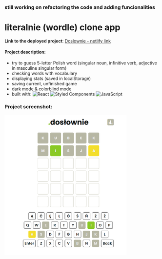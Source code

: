 ### still working on refactoring the code and adding funcionalities
# literalnie (wordle) clone app

**Link to the deployed project**:
[Doslownie - netlify link](https://doslownie.netlify.app/)

#### Project description:
- try to guess 5-letter Polish word (singular noun, infinitive verb, adjective in masculine singular form)
- checking words with vocabulary
- displaying stats (saved in localStorage)
- saving current, unfinished game 
- dark mode & colorblind mode
- built with:
 ![React](https://img.shields.io/badge/react-%2320232a.svg?style=for-the-badge&logo=react&logoColor=%2361DAFB) ![Styled Components](https://img.shields.io/badge/styled--components-DB7093?style=for-the-badge&logo=styled-components&logoColor=white) ![JavaScript](https://img.shields.io/badge/javascript-%23323330.svg?style=for-the-badge&logo=javascript&logoColor=%23F7DF1E)

### Project screenshot: 
<img src='./public/Screenshot_1.png' alt="page screenshot" title="page screenshot" style='width: 400px; margin: 0 auto;'> 